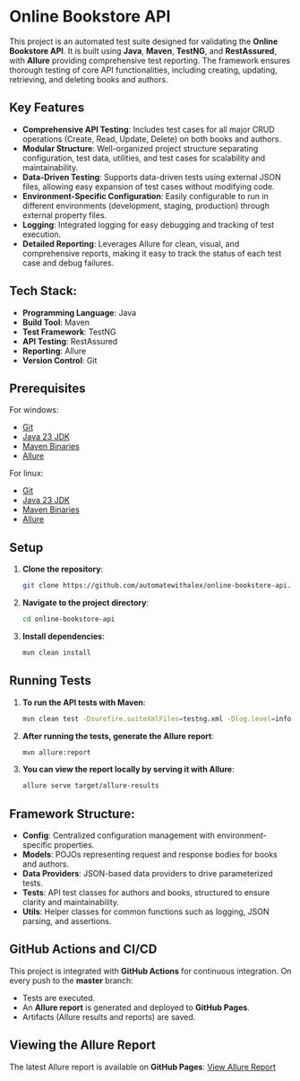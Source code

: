 # Online Bookstore API

This project is an automated test suite designed for validating the **Online Bookstore API**. It is built using **Java**, **Maven**, **TestNG**, and **RestAssured**, with **Allure** providing comprehensive test reporting. The framework ensures thorough testing of core API functionalities, including creating, updating, retrieving, and deleting books and authors.

## Key Features

- **Comprehensive API Testing**: Includes test cases for all major CRUD operations (Create, Read, Update, Delete) on both books and authors.
- **Modular Structure**: Well-organized project structure separating configuration, test data, utilities, and test cases for scalability and maintainability.
- **Data-Driven Testing**: Supports data-driven tests using external JSON files, allowing easy expansion of test cases without modifying code.
- **Environment-Specific Configuration**: Easily configurable to run in different environments (development, staging, production) through external property files.
- **Logging**: Integrated logging for easy debugging and tracking of test execution.
- **Detailed Reporting**: Leverages Allure for clean, visual, and comprehensive reports, making it easy to track the status of each test case and debug failures.
  
## Tech Stack:
- **Programming Language**: Java
- **Build Tool**: Maven
- **Test Framework**: TestNG
- **API Testing**: RestAssured
- **Reporting**: Allure
- **Version Control**: Git

## Prerequisites

For windows:
- [Git](https://git-scm.com/downloads/win)
- [Java 23 JDK](https://www.oracle.com/java/technologies/downloads/#jdk23-windows)
- [Maven Binaries](https://maven.apache.org/download.cgi)
- [Allure](https://allurereport.org/docs/install-for-windows/)

For linux:
- [Git](https://git-scm.com/downloads/linux)
- [Java 23 JDK](https://www.oracle.com/java/technologies/downloads/#jdk23-linux)
- [Maven Binaries](https://maven.apache.org/download.cgi)
- [Allure](https://allurereport.org/docs/install-for-linux/)

## Setup

1. **Clone the repository**:
   ```bash
   git clone https://github.com/automatewithalex/online-bookstore-api.git

2. **Navigate to the project directory**:

    ```bash
    cd online-bookstore-api

3. **Install dependencies**:

    ```bash
    mvn clean install

## Running Tests

1. **To run the API tests with Maven**:

    ```bash
    mvn clean test -Dsurefire.suiteXmlFiles=testng.xml -Dlog.level=info

2. **After running the tests, generate the Allure report**:
    
    ```bash
   mvn allure:report

3. **You can view the report locally by serving it with Allure**:

    ```bash
   allure serve target/allure-results

## Framework Structure:
- **Config**: Centralized configuration management with environment-specific properties.
- **Models**: POJOs representing request and response bodies for books and authors.
- **Data Providers**: JSON-based data providers to drive parameterized tests.
- **Tests**: API test classes for authors and books, structured to ensure clarity and maintainability.
- **Utils**: Helper classes for common functions such as logging, JSON parsing, and assertions.

## GitHub Actions and CI/CD

This project is integrated with **GitHub Actions** for continuous integration. On every push to the **master** branch:

- Tests are executed.
- An **Allure report** is generated and deployed to **GitHub Pages**.
- Artifacts (Allure results and reports) are saved.

## Viewing the Allure Report
The latest Allure report is available on **GitHub Pages**: [View Allure Report](https://automatewithalex.github.io/online-bookstore-api)
